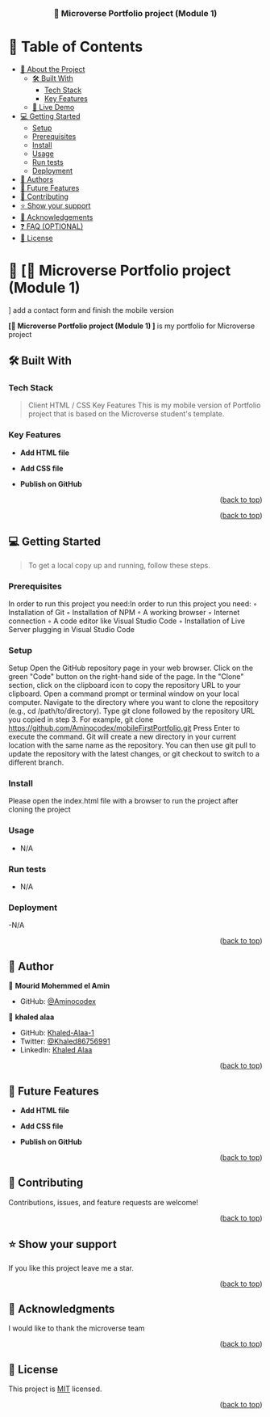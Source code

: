 <div align="center">
  <!-- You are encouraged to replace this logo with your own! Otherwise you can also remove it. -->
    <br/>

  <h3><b>📖 Microverse Portfolio project (Module 1)
</b></h3>

</div>

<!-- TABLE OF CONTENTS -->

# 📗 Table of Contents

- [📖 About the Project](#about-project)
  - [🛠 Built With](#built-with)
    - [Tech Stack](#tech-stack)
    - [Key Features](#key-features)
  - [🚀 Live Demo](#live-demo)
- [💻 Getting Started](#getting-started)
  - [Setup](#setup)
  - [Prerequisites](#prerequisites)
  - [Install](#install)
  - [Usage](#usage)
  - [Run tests](#run-tests)
  - [Deployment](#triangular_flag_on_post-deployment)
- [👥 Authors](#authors)
- [🔭 Future Features](#future-features)
- [🤝 Contributing](#contributing)
- [⭐️ Show your support](#support)
- [🙏 Acknowledgements](#acknowledgements)
- [❓ FAQ (OPTIONAL)](#faq)
- [📝 License](#license)

<!-- PROJECT DESCRIPTION -->

# 📖 [📖 Microverse Portfolio project (Module 1)
] <a name="about-project">add a contact form and finish the mobile version</a>


**[📖 Microverse Portfolio project (Module 1)
]** is my portfolio for Microverse project
## 🛠 Built With <a name="built-with"></a>


### Tech Stack <a name="tech-stack"></a>

>Client
HTML / CSS
Key Features
This is my mobile version of Portfolio project that is based on the Microverse student's template.
<!-- Features -->

### Key Features <a name="key-features"></a>

- **Add HTML file**

- **Add CSS file**

- **Publish on GitHub**



<p align="right">(<a href="#readme-top">back to top</a>)</p>

<!-- LIVE DEMO -->

<p align="right">(<a href="#readme-top">back to top</a>)</p>

<!-- GETTING STARTED -->

## 💻 Getting Started <a name="getting-started"></a>

> To get a local copy up and running, follow these steps.


### Prerequisites

In order to run this project you need:In order to run this project you need:
◦ Installation of Git
◦ Installation of NPM
◦ A working browser
◦ Internet connection
◦ A code editor like Visual Studio Code
◦ Installation of Live Server plugging in Visual Studio Code


<!--
Example command:

```sh
 gem install rails
```
 -->

### Setup

Setup
Open the GitHub repository page in your web browser.
Click on the green "Code" button on the right-hand side of the page.
In the "Clone" section, click on the clipboard icon to copy the repository URL to your clipboard.
Open a command prompt or terminal window on your local computer.
Navigate to the directory where you want to clone the repository (e.g., cd /path/to/directory).
Type git clone followed by the repository URL you copied in step 3. For example, git clone https://github.com/Aminocodex/mobileFirstPortfolio.git
Press Enter to execute the command. Git will create a new directory in your current location with the same name as the repository.
You can then use git pull to update the repository with the latest changes, or git checkout to switch to a different branch.

<!--
Example commands:

```sh
  cd my-folder
  git clone git@github.com:myaccount/my-project.git
```
--->

### Install

Please open the index.html file with a browser to run the project after cloning the project


<!--
Example command:

```sh
  cd my-project
  gem install
```
--->

### Usage

- N/A

<!--
Example command:

```sh
  rails server
```
--->

### Run tests

- N/A

<!--
Example command:

```sh
  bin/rails test test/models/article_test.rb
```
--->

### Deployment

-N/A

<!--
Example:

```sh

```
 -->

<p align="right">(<a href="#readme-top">back to top</a>)</p>

<!-- AUTHORS -->

## 👥 Author<a name="authors"></a>


👤 **Mourid Mohemmed el Amin**

- GitHub: [@Aminocodex](https://github.com/Aminocodex)

👤 **khaled alaa**

- GitHub: [Khaled-Alaa-1](https://github.com/Khaled-Alaa-1)
- Twitter: [@Khaled86756991](https://twitter.com/Khaled86756991)
- LinkedIn: [Khaled Alaa](https://www.linkedin.com/in/khaled-alaa-594bb9256/)

<p align="right">(<a href="#readme-top">back to top</a>)</p>

<!-- FUTURE FEATURES -->

## 🔭 Future Features <a name="future-features"></a>

- **Add HTML file**

- **Add CSS file**

- **Publish on GitHub**


<p align="right">(<a href="#readme-top">back to top</a>)</p>

<!-- CONTRIBUTING -->

## 🤝 Contributing <a name="contributing"></a>

Contributions, issues, and feature requests are welcome!


<p align="right">(<a href="#readme-top">back to top</a>)</p>

<!-- SUPPORT -->

## ⭐️ Show your support <a name="support"></a>


If you like this project leave me a star.

<p align="right">(<a href="#readme-top">back to top</a>)</p>

<!-- ACKNOWLEDGEMENTS -->

## 🙏 Acknowledgments <a name="acknowledgements"></a>

I would like to thank the microverse team

<p align="right">(<a href="#readme-top">back to top</a>)</p>

<!-- FAQ (optional) -->


<!-- LICENSE -->

## 📝 License <a name="license"></a>

This project is [MIT](./LICENSE) licensed.

<p align="right">(<a href="#readme-top">back to top</a>)</p>
